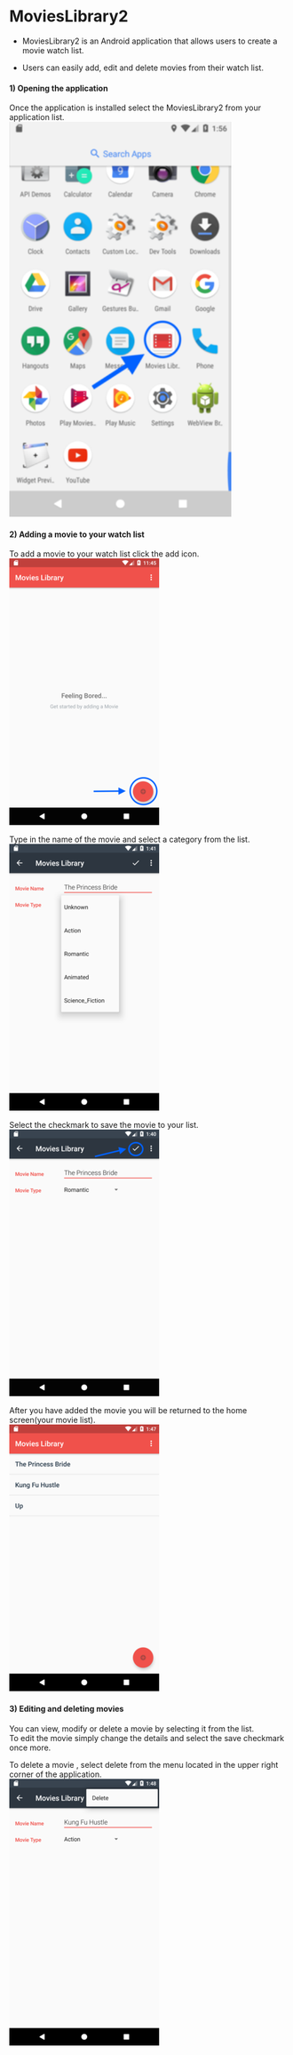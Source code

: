 # MoviesLibrary2 #

- MoviesLibrary2 is an Android application that allows users to create a movie watch list. 

- Users can easily add, edit and delete movies from their watch list.

#### 1) Opening the application ####
Once the application is installed select the MoviesLibrary2 from your application list.   
<img src="app/documentation/examples/open.png" title="Opening the App" style="width:400px;height:auto;">

#### 2) Adding a movie to your watch list ####
To add a movie to your watch list click the add icon.  
![Adding a movie](app/documentation/examples/welcome.png)  


Type in the name of the movie and select a category from the list.  
![Assigning movie details](app/documentation/examples/create.png)  


Select the checkmark to save the movie to your list.  
![Saving a movie](app/documentation/examples/save.png)  


After you have added the movie you will be returned to the home screen(your movie list).  
![The move list](app/documentation/examples/list.png)  

#### 3) Editing and deleting movies ####
You can view, modify or delete a movie by selecting it from the list.  
 To edit the movie simply change the details and select the save checkmark once more.  

To delete a movie , select delete from the menu located in the upper right corner of the application.  
![Viewing, editing and deleting a movie](app/documentation/examples/delete.png)  
